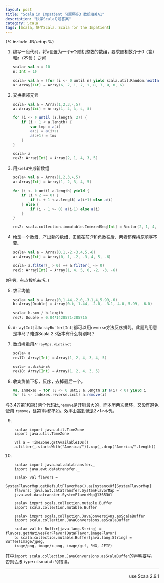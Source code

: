 ```yaml
---
layout: post
title: "Scala in Impatient 习题解答3 数组相关A1"
description: "快学Scala习题答案"
category: Scala
tags: [Scala, 快学Scala, Scala for the Impatient]
---
```

{% include JB/setup %}


1. 编写一段代码，将a设置为一个n个随机整数的数组，要求随机数介于0（含）和n（不含
）之间

    ```scala
    scala> val n = 10
    n: Int = 10

    scala> val a = (for (i <- 0 until n) yield scala.util.Random.nextInt(n)).toArray
    a: Array[Int] = Array(6, 7, 1, 7, 2, 0, 7, 9, 0, 6)
    ```

2. 交换相邻元素

    ```scala
    scala> val a = Array(1,2,3,4,5)
    a: Array[Int] = Array(1, 2, 3, 4, 5)

    for (i <- 0 until (a.length, 2)) {
        if (i + 1 < a.length) {
            var tmp = a(i)
            a(i) = a(i+1)
            a(i+1) = tmp
        }
    }

    scala> a
    res3: Array[Int] = Array(2, 1, 4, 3, 5)
    ```

3. 用`yield`生成新数组

    ```scala
    scala> val a = Array(1,2,3,4,5)
    a: Array[Int] = Array(1, 2, 3, 4, 5)

    for (i <- 0 until a.length) yield {
        if (i % 2 == 0) {
            if (i + 1 < a.length) a(i+1) else a(i)
        } else {
            if (i - 1 >= 0) a(i-1) else a(i)
        }
    }

    res2: scala.collection.immutable.IndexedSeq[Int] = Vector(2, 1, 4, 3, 5)
    ```

4. 给定一个数组，产出新的数组，正值在前;0和负数在后，两者都保持原顺序不变。

    ```scala
    scala> val a = Array(0,1,-2,-3,4,5,-6)
    a: Array[Int] = Array(0, 1, -2, -3, 4, 5, -6)

    scala> a.filter(_ > 0) ++ a.filter(_ <= 0)
    res5: Array[Int] = Array(1, 4, 5, 0, -2, -3, -6)
    ```

  (好吧，有点投机去巧。)

5. 求平均值

    ```scala
    scala> val b = Array(0,1.44,-2.0,-3.1,4,5.99,-6)
    b: Array[Double] = Array(0.0, 1.44, -2.0, -3.1, 4.0, 5.99, -6.0)

    scala> b.sum / b.length
    res7: Double = 0.04714285714285715
    ```

6. `Array[Int]`和`ArrayBuffer[Int]`都可以用`reverse`方法反序排列。此题的用意是神马？难道Scala 2.8版本有什么特别吗？

7. 数组排重用`ArrayOps.distinct`

    ```scala
    scala> a
    res17: Array[Int] = Array(1, 2, 4, 3, 4, 5)

    scala> a.distinct
    res18: Array[Int] = Array(1, 2, 4, 3, 5)
    ```

8. 收集负值下标，反序，去掉最后一个。

    ```scala
    val indexes = for (i <- 0 until a.length if a(i) < 0) yield i
    for (i <- indexes.reverse.init) a.remove(i) 
    ```

  与3.4的第1和第2两个代码比,`remove`是开销最大的，而本历两次循环，又没有避免使用
  `remove`，连第1种都不如。效率由高到低是2>1>本例。

9. 

        scala> import java.util.TimeZone
        import java.util.TimeZone

        val a = TimeZone.getAvailableIDs()
        a.filter(_.startsWith("America/")).map(_.drop("America/".length))

10. 

        scala> import java.awt.datatransfer._
        import java.awt.datatransfer._

        scala> val flavors =
        SystemFlavorMap.getDefaultFlavorMap().asInstanceOf[SystemFlavorMap]
        flavors: java.awt.datatransfer.SystemFlavorMap =
        java.awt.datatransfer.SystemFlavorMap@1365301

        scala> import scala.collection.mutable.Buffer
        import scala.collection.mutable.Buffer

        scala> import scala.collection.JavaConversions.asScalaBuffer
        import scala.collection.JavaConversions.asScalaBuffer

        scala> val b: Buffer[java.lang.String] = flavors.getNativesForFlavor(DataFlavor.imageFlavor)
        b: scala.collection.mutable.Buffer[java.lang.String] = Buffer(image/jpeg,
        image/png, image/x-png, image/gif, PNG, JFIF)

 其中`import scala.collection.JavaConversions.asScalaBuffer`的声明要写，否则会报
 type mismatch 的错误。

----
<div align="right">use Scala 2.9.1</div>
